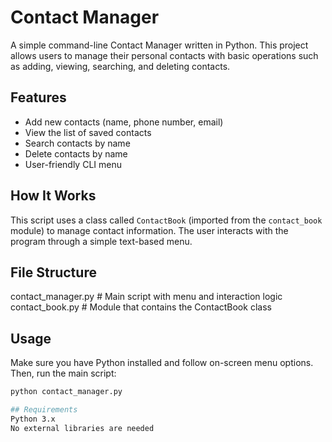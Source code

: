 # Contact Manager

A simple command-line Contact Manager written in Python. This project allows users to manage their personal contacts with basic operations such as adding, viewing, searching, and deleting contacts.

## Features

- Add new contacts (name, phone number, email)
- View the list of saved contacts
- Search contacts by name
- Delete contacts by name
- User-friendly CLI menu

## How It Works

This script uses a class called `ContactBook` (imported from the `contact_book` module) to manage contact information. The user interacts with the program through a simple text-based menu.

## File Structure
contact_manager.py # Main script with menu and interaction logic
contact_book.py # Module that contains the ContactBook class


## Usage

Make sure you have Python installed and follow on-screen menu options. Then, run the main script:

```bash
python contact_manager.py

## Requirements
Python 3.x
No external libraries are needed

